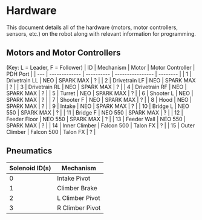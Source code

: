 # Hardware

This document details all of the hardware (motors, motor controllers, sensors, etc.) on the robot along with relevant information for programming.

## Motors and Motor Controllers
(Key: L = Leader, F = Follower)
| ID  |   Mechanism   |   Motor    | Motor Controller | PDH Port |
| --- | ------------- | ---------- | ---------------- | -------- |
| 1   | Drivetrain LL | NEO        | SPARK MAX        | ?        |
| 2   | Drivetrain LF | NEO        | SPARK MAX        | ?        |
| 3   | Drivetrain RL | NEO        | SPARK MAX        | ?        |
| 4   | Drivetrain RF | NEO        | SPARK MAX        | ?        |
| 5   | Turret        | NEO        | SPARK MAX        | ?        |
| 6   | Shooter L     | NEO        | SPARK MAX        | ?        |
| 7   | Shooter F     | NEO        | SPARK MAX        | ?        |
| 8   | Hood          | NEO        | SPARK MAX        | ?        |
| 9   | Intake        | NEO        | SPARK MAX        | ?        |
| 10  | Bridge L      | NEO 550    | SPARK MAX        | ?        |
| 11  | Bridge F      | NEO 550    | SPARK MAX        | ?        |
| 12  | Feeder Floor  | NEO 550    | SPARK MAX        | ?        |
| 13  | Feeder Wall   | NEO 550    | SPARK MAX        | ?        |
| 14  | Inner Climber | Falcon 500 | Talon FX         | ?        |
| 15  | Outer Climber | Falcon 500 | Talon FX         | ?        |



## Pneumatics

| Solenoid ID(s) |    Mechanism    |
| -------------- | --------------- |
| 0              | Intake Pivot    |
| 1              | Climber Brake   |
| 2              | L Climber Pivot |
| 3              | R Climber Pivot |
